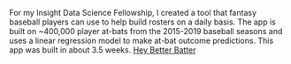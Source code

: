 For my Insight Data Science Fellowship, I created a tool that fantasy baseball players can use to help build rosters on a daily basis. The app is built on ~400,000 player at-bats from the 2015-2019 baseball seasons and uses a linear regression model to make at-bat outcome predictions. This app was built in about 3.5 weeks.
[Hey Better Batter](http://learningdata.info)